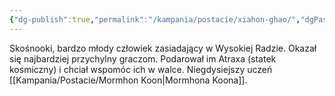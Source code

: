 ```yaml
---
{"dg-publish":true,"permalink":"/kampania/postacie/xiahon-ghao/","dgPassFrontmatter":true}
---
```


Skośnooki, bardzo młody człowiek zasiadający w Wysokiej Radzie. Okazał się najbardziej przychylny graczom. Podarował im Atraxa (statek kosmiczny) i chciał wspomóc ich w walce. Niegdysiejszy uczeń [[Kampania/Postacie/Mormhon Koon\|Mormhona Koona]].

